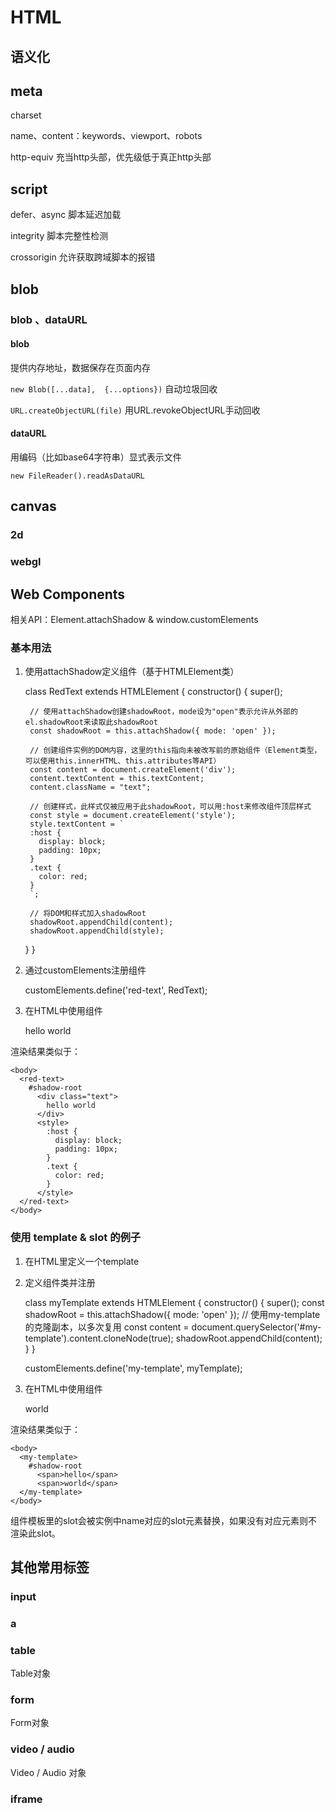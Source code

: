 
# HTML

## 语义化

## meta

charset

name、content：keywords、viewport、robots

http-equiv 充当http头部，优先级低于真正http头部

## script

defer、async 脚本延迟加载

integrity 脚本完整性检测

crossorigin 允许获取跨域脚本的报错

## blob

### blob 、dataURL

#### blob

提供内存地址，数据保存在页面内存

`new Blob([...data],  {...options})` 自动垃圾回收

`URL.createObjectURL(file)` 用URL.revokeObjectURL手动回收

#### dataURL

用编码（比如base64字符串）显式表示文件

`new FileReader().readAsDataURL`

## canvas

### 2d

### webgl



## Web Components


相关API：Element.attachShadow & window.customElements

### 基本用法

1. 使用attachShadow定义组件（基于HTMLElement类）


    class RedText extends HTMLElement {
      constructor() {
        super();

        // 使用attachShadow创建shadowRoot，mode设为"open"表示允许从外部的el.shadowRoot来读取此shadowRoot
        const shadowRoot = this.attachShadow({ mode: 'open' });

        // 创建组件实例的DOM内容，这里的this指向未被改写前的原始组件（Element类型，可以使用this.innerHTML、this.attributes等API）
        const content = document.createElement('div');
        content.textContent = this.textContent;
        content.className = "text";

        // 创建样式，此样式仅被应用于此shadowRoot，可以用:host来修改组件顶层样式
        const style = document.createElement('style');
        style.textContent = `
        :host {
          display: block; 
          padding: 10px; 
        }
        .text {
          color: red;
        } 
        `;

        // 将DOM和样式加入shadowRoot
        shadowRoot.appendChild(content);
        shadowRoot.appendChild(style);
      }
    }
    

2. 通过customElements注册组件


    customElements.define('red-text', RedText);


3. 在HTML中使用组件


    <body>
      <red-text>hello world</red-text>
    </body>


渲染结果类似于：


    <body>
      <red-text>
        #shadow-root
          <div class="text">
            hello world
          </div>
          <style>
            :host {
              display: block; 
              padding: 10px; 
            }
            .text {
              color: red;
            } 
          </style>
      </red-text>
    </body>


### 使用 template & slot 的例子

1. 在HTML里定义一个template

    <body>
      <template id="my-template">
        <span>hello</span>
        <slot name="my-word"></slot>
      </template>
    </body>

2. 定义组件类并注册


    class myTemplate extends HTMLElement {
      constructor() {
        super();
        const shadowRoot = this.attachShadow({ mode: 'open' });
        // 使用my-template的克隆副本，以多次复用
        const content = document.querySelector('#my-template').content.cloneNode(true);
        shadowRoot.appendChild(content);
      }
    }

    customElements.define('my-template', myTemplate);


3. 在HTML中使用组件


    <body>
      <my-template>
        <span slot="my-word">world</span>
      </my-template>
    </body>


渲染结果类似于：


    <body>
      <my-template>
        #shadow-root
          <span>hello</span>
          <span>world</span>
      </my-template>
    </body>


组件模板里的slot会被实例中name对应的slot元素替换，如果没有对应元素则不渲染此slot。



## 其他常用标签

### input

### a

### table

Table对象

### form

Form对象

### video / audio

Video / Audio 对象

### iframe
